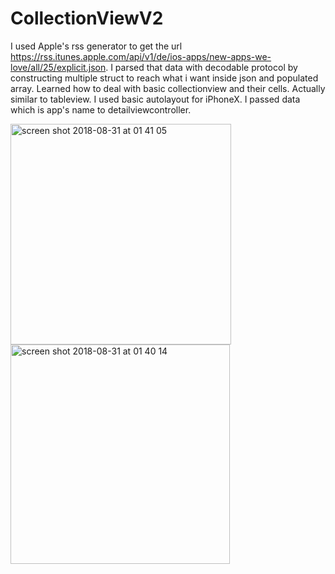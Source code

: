 # CollectionViewV2


I used Apple's rss generator to get the url https://rss.itunes.apple.com/api/v1/de/ios-apps/new-apps-we-love/all/25/explicit.json. I parsed that data with decodable protocol by constructing multiple struct to reach what i want inside json and populated array. Learned how to deal with basic collectionview and their cells. Actually similar to tableview. I used basic autolayout for iPhoneX. I passed data which is app's name to detailviewcontroller.


<img width="353" alt="screen shot 2018-08-31 at 01 41 05" src="https://user-images.githubusercontent.com/19523827/44883197-0062b500-acbf-11e8-9780-d921ad830b64.png">               <img width="351" alt="screen shot 2018-08-31 at 01 40 14" src="https://user-images.githubusercontent.com/19523827/44883206-09538680-acbf-11e8-8bc1-0e4f6e34da4d.png">

